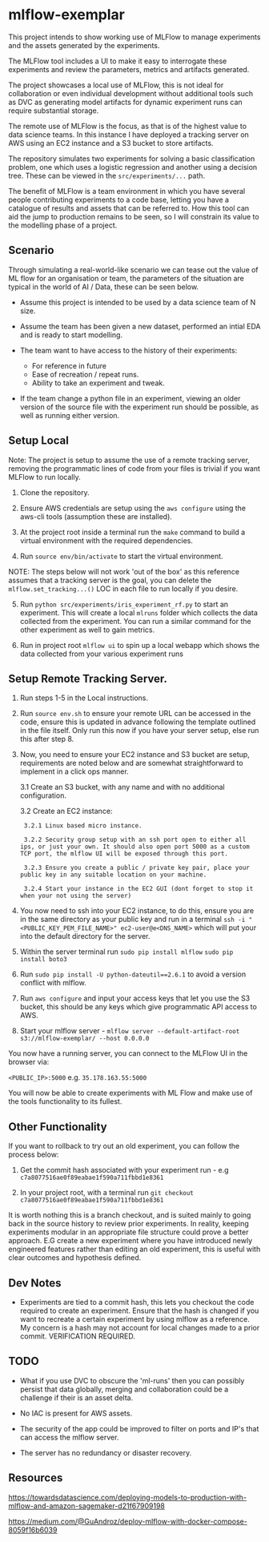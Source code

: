 # mlflow-exemplar

This project intends to show working use of MLFlow to manage experiments and the assets generated by the experiments. 

The MLFlow tool includes a UI to make it easy to interrogate these experiments and review the parameters, metrics and artifacts generated.

The project showcases a local use of MLFlow, this is not ideal for collaboration or even individual development without additional tools such as DVC as generating model artifacts for dynamic experiment runs can require substantial storage.

The remote use of MLFlow is the focus, as that is of the highest value to data science teams. In this instance I have deployed a tracking server on AWS using an EC2 instance and a S3 bucket to store artifacts.

The repository simulates two experiments for solving a basic classification problem, one which uses a logistic regression and another using a decision tree. These can be viewed in the ``src/experiments/...`` path.

The benefit of MLFlow is a team environment in which you have several people contributing experiments to a code base, letting you have a catalogue of results and assets that can be referred to. How this tool can aid the jump to production remains to be seen, so I will constrain its value to the modelling phase of a project.

## Scenario

Through simulating a real-world-like scenario we can tease out the value of ML flow for an organisation or team, the parameters of the situation are typical in the world of AI / Data, these can be seen below.

- Assume this project is intended to be used by a data science team of N size.

- Assume the team has been given a new dataset, performed an intial EDA and is ready to start modelling.

- The team want to have access to the history of their experiments:
    - For reference in future
    - Ease of recreation / repeat runs.
    - Ability to take an experiment and tweak.

- If the team change a python file in an experiment, viewing an older version of the source file with the experiment run should be possible, as well as running either version.

## Setup Local

Note: The project is setup to assume the use of a remote tracking server, removing the programmatic lines of code from your files is trivial if you want MLFlow to run locally.

1. Clone the repository.

2. Ensure AWS credentials are setup using the ``aws configure`` using the aws-cli tools (assumption these are installed).

3. At the project root inside a terminal run the ``make`` command to build a virtual environment with the required dependencies.

4. Run ``source env/bin/activate`` to start the virtual environment.

NOTE: The steps below will not work 'out of the box' as this reference assumes that a tracking server is the goal, you can delete the ``mlflow.set_tracking...()`` LOC in each file to run locally if you desire.

5. Run ``python src/experiments/iris_experiment_rf.py`` to start an experiment. This will create a local ``mlruns`` folder which collects the data collected from the experiment. You can run a similar command for the other experiment as well to gain metrics.

6. Run in project root ``mlflow ui`` to spin up a local webapp which shows the data collected from your various experiment runs


## Setup Remote Tracking Server.

1. Run steps 1-5 in the Local instructions.

2. Run `source env.sh` to ensure your remote URL can be accessed in the code, ensure this is updated in advance following the template outlined in the file itself. Only run this now if you have your server setup, else run this after step 8.

3. Now, you need to ensure your EC2 instance and S3 bucket are setup, requirements are noted below and are somewhat straightforward to implement in a click ops manner.

    3.1 Create an S3 bucket, with any name and with no additional configuration.

    3.2 Create an EC2 instance:

        3.2.1 Linux based micro instance.

        3.2.2 Security group setup with an ssh port open to either all ips, or just your own. It should also open port 5000 as a custom TCP port, the mlflow UI will be exposed through this port.

        3.2.3 Ensure you create a public / private key pair, place your public key in any suitable location on your machine.

        3.2.4 Start your instance in the EC2 GUI (dont forget to stop it when your not using the server)

4. You now need to ssh into your EC2 instance, to do this, ensure you are in the same directory as your public key and run in a terminal ``ssh -i "<PUBLIC_KEY_PEM_FILE_NAME>" ec2-user@e<DNS_NAME>`` which will put your into the default directory for the server.

5. Within the server terminal run ``sudo pip install mlflow`` ``sudo pip install boto3``

6. Run ``sudo pip install -U python-dateutil==2.6.1`` to avoid a version conflict with mlflow.

7. Run ``aws configure`` and input your access keys that let you use the S3 bucket, this should be any keys which give programmatic API access to AWS.

8. Start your mlflow server - ``mlflow server --default-artifact-root s3://mlflow-exemplar/ --host 0.0.0.0``

You now have a running server, you can connect to the MLFlow UI in the browser via:

``<PUBLIC_IP>:5000`` e.g. ``35.178.163.55:5000``

You will now be able to create experiments with ML Flow and make use of the tools functionality to its fullest. 

## Other Functionality

If you want to rollback to try out an old experiment, you can follow the process below:

1. Get the commit hash associated with your experiment run - e.g ``c7a8077516ae0f89eabae1f590a711fbbd1e8361``

2. In your project root, with a terminal run ``git checkout c7a8077516ae0f89eabae1f590a711fbbd1e8361``

It is worth nothing this is a branch checkout, and is suited mainly to going back in the source history to review prior experiments. In reality, keeping experiments modular in an appropriate file structure could prove a better approach. E.G create a new experiment where you have introduced newly engineered features rather than editing an old experiment, this is useful with clear outcomes and hypothesis defined.

## Dev Notes

- Experiments are tied to a commit hash, this lets you checkout the code required to create an experiment. Ensure that the hash is changed if you want to recreate a certain experiment by using mlflow as a reference. My concern is a hash may not account for local changes made to a prior commit. VERIFICATION REQUIRED.

## TODO

- What if you use DVC to obscure the 'ml-runs' then you can possibly persist that data globally, merging and collaboration could be a challenge if their is an asset delta.

- No IAC is present for AWS assets.

- The security of the app could be improved to filter on ports and IP's that can access the mlflow server.

- The server has no redundancy or disaster recovery.

## Resources

 https://towardsdatascience.com/deploying-models-to-production-with-mlflow-and-amazon-sagemaker-d21f67909198

 https://medium.com/@GuAndroz/deploy-mlflow-with-docker-compose-8059f16b6039
